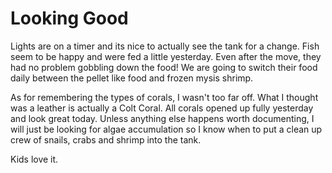 # Looking Good

Lights are on a timer and its nice to actually see the tank for a
change.  Fish seem to be happy and were fed a little yesterday.  Even
after the move, they had no problem gobbling down the food!  We are
going to switch their food daily between the pellet like food and frozen
mysis shrimp.

As for remembering the types of corals, I wasn't too far off.  What I
thought was a leather is actually a Colt Coral.  All corals opened up
fully yesterday and look great today.  Unless anything else happens
worth documenting, I will just be looking for algae accumulation so I
know when to put a clean up crew of snails, crabs and shrimp into the
tank.

Kids love it.
